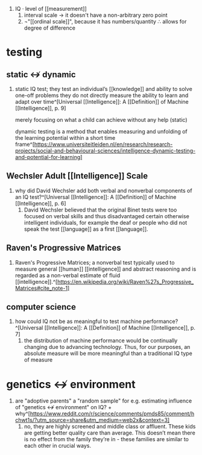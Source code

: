 1. IQ · level of [[measurement]]
	1. interval scale → it doesn't have a non-arbitrary zero point
	2. ¬"[[ordinal scale]]", because it has numbers/quantity ∴ allows for degree of difference
# testing
## static ↮ dynamic
1. static IQ test; they test an individual’s [[knowledge]] and ability to solve one-off problems they do not directly measure the ability to learn and adapt over time^[Universal [[Intelligence]]: A [[Definition]] of Machine [[Intelligence]], p. 9]

	merely focusing on what a child can achieve without any help (static)
	
	dynamic testing is a method that enables measuring and unfolding of the learning potential within a short time frame^[https://www.universiteitleiden.nl/en/research/research-projects/social-and-behavioural-sciences/intelligence-dynamic-testing-and-potential-for-learning]

## Wechsler Adult [[Intelligence]] Scale
1. why did David Wechsler add both verbal and nonverbal components of an IQ test?^[Universal [[Intelligence]]: A [[Definition]] of Machine [[Intelligence]], p. 6]
	1. David Wechsler believed that the original Binet tests were too focused on verbal skills and thus disadvantaged certain otherwise intelligent individuals, for example the deaf or people who did not speak the test [[language]] as a first [[language]].

## Raven's Progressive Matrices
1. Raven's Progressive Matrices; a nonverbal test typically used to measure general [[human]] [[intelligence]] and abstract reasoning and is regarded as a non-verbal estimate of fluid [[intelligence]].^[https://en.wikipedia.org/wiki/Raven%27s_Progressive_Matrices#cite_note-1]

## computer science
1. how could IQ not be as meaningful to test machine performance?^[Universal [[Intelligence]]: A [[Definition]] of Machine [[Intelligence]], p. 7]
	1. the distribution of machine performance would be continually changing due to advancing technology. Thus, for our purposes, an absolute measure will be more meaningful than a traditional IQ type of measure

# genetics ↮ environment
1. are "adoptive parents" a "random sample" for e.g. estimating influence of "genetics ↮ environment" on IQ? + why^[https://www.reddit.com/r/science/comments/pmds85/comment/hchwt1s/?utm_source=share&utm_medium=web2x&context=3]
	1. no, they are highly screened and middle class or affluent. These kids are getting better quality care than average. This doesn’t mean there is no effect from the family they’re in - these families are similar to each other in crucial ways.